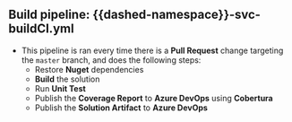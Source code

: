 
## Build pipeline: {{dashed-namespace}}-svc-buildCI.yml

 - This pipeline is ran every time there is a **Pull Request** change targeting the `master` branch, and does the following steps:
	- Restore **Nuget** dependencies
	- **Build** the solution
	- Run **Unit Test**
	- Publish the **Coverage Report** to **Azure DevOps** using **Cobertura**
	- Publish the **Solution Artifact** to **Azure DevOps**
